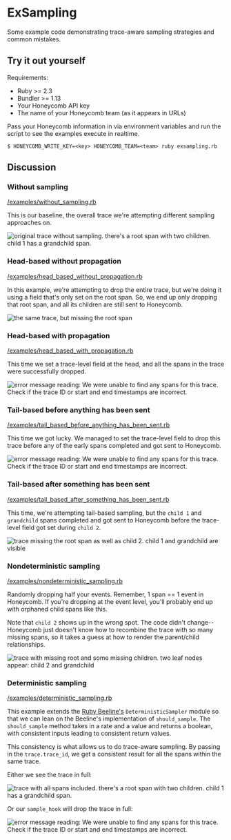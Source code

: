 # ExSampling

Some example code demonstrating trace-aware sampling strategies and common mistakes.

## Try it out yourself

Requirements:
* Ruby >= 2.3
* Bundler >= 1.13
* Your Honeycomb API key
* The name of your Honeycomb team (as it appears in URLs)

Pass your Honeycomb information in via environment variables and run the script to see the examples execute in realtime.

```console
$ HONEYCOMB_WRITE_KEY=<key> HONEYCOMB_TEAM=<team> ruby exsampling.rb
```

## Discussion

### Without sampling
[/examples/without_sampling.rb](/examples/without_sampling.rb)

This is our baseline, the overall trace we're attempting different sampling approaches on.

![original trace without sampling. there's a root span with two children. child 1 has a grandchild span.](https://p-81fa8j.b1.n0.cdn.getcloudapp.com/items/yAuYwWGj/without_sampling.png)

### Head-based without propagation
[/examples/head_based_without_propagation.rb](/examples/head_based_without_propagation.rb)

In this example, we're attempting to drop the entire trace, but we're doing it using a field that's only set on the root span. So, we end up only dropping that root span, and all its children are still sent to Honeycomb.

![the same trace, but missing the root span](https://p-81fa8j.b1.n0.cdn.getcloudapp.com/items/YEup7KGR/head_based_without_propagation.png)

### Head-based with propagation
[/examples/head_based_with_propagation.rb](/examples/head_based_with_propagation.rb)

This time we set a trace-level field at the head, and all the spans in the trace were successfully dropped.

![error message reading: We were unable to find any spans for this trace. Check if the trace ID or start and end timestamps are incorrect.](https://p-81fa8j.b1.n0.cdn.getcloudapp.com/items/geuw5ZYd/missing_trace.png)

### Tail-based before anything has been sent
[/examples/tail_based_before_anything_has_been_sent.rb](/examples/tail_based_before_anything_has_been_sent.rb)

This time we got lucky. We managed to set the trace-level field to drop this trace before any of the early spans completed and got sent to Honeycomb.

![error message reading: We were unable to find any spans for this trace. Check if the trace ID or start and end timestamps are incorrect.](https://p-81fa8j.b1.n0.cdn.getcloudapp.com/items/geuw5ZYd/missing_trace.png)

### Tail-based after something has been sent
[/examples/tail_based_after_something_has_been_sent.rb](/examples/tail_based_after_something_has_been_sent.rb)

This time, we're attempting tail-based sampling, but the `child 1` and `grandchild` spans completed and got sent to Honeycomb before the trace-level field got set during `child 2`.

![trace missing the root span as well as child 2. child 1 and grandchild are visible](https://p-81fa8j.b1.n0.cdn.getcloudapp.com/items/mXuA0jYK/tail_based_some_sent.png?v=f341c8df0e25fe8436ba1c8c444ab5bd)

### Nondeterministic sampling
[/examples/nondeterministic_sampling.rb](/examples/nondeterministic_sampling.rb)

Randomly dropping half your events. Remember, 1 span == 1 event in Honeycomb. If you're dropping at the event level, you'll probably end up with orphaned child spans like this.

Note that `child 2` shows up in the wrong spot. The code didn't change--Honeycomb just doesn't know how to recombine the trace with so many missing spans, so it takes a guess at how to render the parent/child relationships.

![trace with missing root and some missing children. two leaf nodes appear: child 2 and grandchild](https://p-81fa8j.b1.n0.cdn.getcloudapp.com/items/7KumYvrW/nondeterministic.png)

### Deterministic sampling 
[/examples/deterministic_sampling.rb](/examples/deterministic_sampling.rb)

This example extends the [Ruby Beeline's](https://docs.honeycomb.io/getting-data-in/ruby/beeline/) `DeterministicSampler` module so that we can lean on the Beeline's implementation of `should_sample`. The `should_sample` method takes in a rate and a value and returns a boolean, with consistent inputs leading to consistent return values.

This consistency is what allows us to do trace-aware sampling. By passing in the `trace.trace_id`, we get a consistent result for all the spans within the same trace.

Either we see the trace in full:

![trace with all spans included. there's a root span with two children. child 1 has a grandchild span.](https://p-81fa8j.b1.n0.cdn.getcloudapp.com/items/yAuYwWGj/without_sampling.png)

Or our `sample_hook` will drop the trace in full:

![error message reading: We were unable to find any spans for this trace. Check if the trace ID or start and end timestamps are incorrect.](https://p-81fa8j.b1.n0.cdn.getcloudapp.com/items/geuw5ZYd/missing_trace.png)

